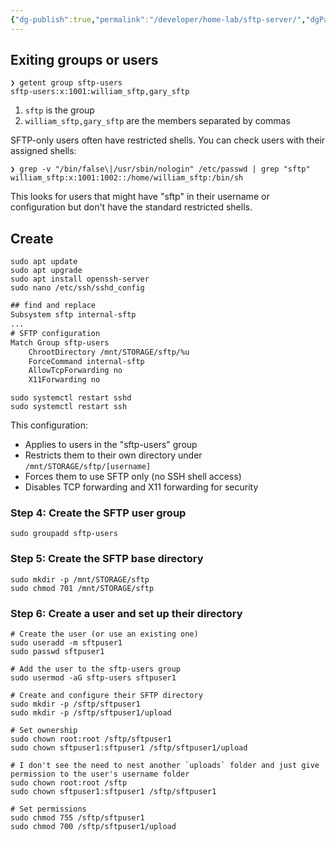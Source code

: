 ```yaml
---
{"dg-publish":true,"permalink":"/developer/home-lab/sftp-server/","dgPassFrontmatter":true}
---
```


## Exiting groups or users
```shell
❯ getent group sftp-users  
sftp-users:x:1001:william_sftp,gary_sftp
```

1. `sftp` is the group
2. `william_sftp,gary_sftp` are the members separated by commas

SFTP-only users often have restricted shells. You can check users with their assigned shells:

```shell
❯ grep -v "/bin/false\|/usr/sbin/nologin" /etc/passwd | grep "sftp"
william_sftp:x:1001:1002::/home/william_sftp:/bin/sh
```

This looks for users that might have "sftp" in their username or configuration but don't have the standard restricted shells.

## Create
```shell
sudo apt update
sudo apt upgrade
sudo apt install openssh-server
sudo nano /etc/ssh/sshd_config
```

```txt
## find and replace
Subsystem sftp internal-sftp
...
# SFTP configuration
Match Group sftp-users
    ChrootDirectory /mnt/STORAGE/sftp/%u
    ForceCommand internal-sftp
    AllowTcpForwarding no
    X11Forwarding no
```

```
sudo systemctl restart sshd
sudo systemctl restart ssh
```

This configuration:

- Applies to users in the "sftp-users" group
- Restricts them to their own directory under `/mnt/STORAGE/sftp/[username]`
- Forces them to use SFTP only (no SSH shell access)
- Disables TCP forwarding and X11 forwarding for security
### Step 4: Create the SFTP user group
```shell
sudo groupadd sftp-users
```
### Step 5: Create the SFTP base directory
```shell
sudo mkdir -p /mnt/STORAGE/sftp
sudo chmod 701 /mnt/STORAGE/sftp
```

### Step 6: Create a user and set up their directory

```shell
# Create the user (or use an existing one)
sudo useradd -m sftpuser1
sudo passwd sftpuser1

# Add the user to the sftp-users group
sudo usermod -aG sftp-users sftpuser1

# Create and configure their SFTP directory
sudo mkdir -p /sftp/sftpuser1
sudo mkdir -p /sftp/sftpuser1/upload

# Set ownership
sudo chown root:root /sftp/sftpuser1
sudo chown sftpuser1:sftpuser1 /sftp/sftpuser1/upload

# I don't see the need to nest another `uploads` folder and just give permission to the user's username folder
sudo chown root:root /sftp
sudo chown sftpuser1:sftpuser1 /sftp/sftpuser1

# Set permissions
sudo chmod 755 /sftp/sftpuser1
sudo chmod 700 /sftp/sftpuser1/upload
```